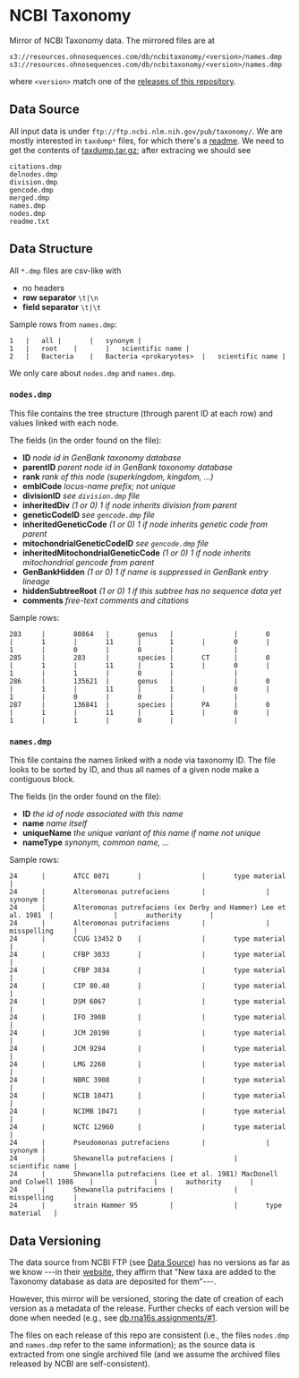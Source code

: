 # NCBI Taxonomy

Mirror of NCBI Taxonomy data. The mirrored files are at

```
s3://resources.ohnosequences.com/db/ncbitaxonomy/<version>/names.dmp
s3://resources.ohnosequences.com/db/ncbitaxonomy/<version>/names.dmp
```

where `<version>` match one of the [releases of this repository][db.ncbitaxonomy-releases].

## Data Source

All input data is under `ftp://ftp.ncbi.nlm.nih.gov/pub/taxonomy/`. We are mostly interested in `taxdump*` files, for which there's a [readme][taxdump-readme]. We need to get the contents of [taxdump.tar.gz][taxdump-archive]; after extracing we should see

```
citations.dmp
delnodes.dmp
division.dmp
gencode.dmp
merged.dmp
names.dmp
nodes.dmp
readme.txt
```

## Data Structure

All `*.dmp` files are csv-like with

- no headers
- **row separator** `\t|\n`
- **field separator** `\t|\t`

Sample rows from `names.dmp`:

```
1	|	all	|		|	synonym	|
1	|	root	|		|	scientific name	|
2	|	Bacteria	|	Bacteria <prokaryotes>	|	scientific name	|
```

We only care about `nodes.dmp` and `names.dmp`.

### `nodes.dmp`

This file contains the tree structure (through parent ID at each row) and values linked with each node.

The fields (in the order found on the file):

- **ID** *node id in GenBank taxonomy database*
- **parentID** *parent node id in GenBank taxonomy database*
- **rank** *rank of this node (superkingdom, kingdom, ...)*
- **emblCode** *locus-name prefix; not unique*
- **divisionID** *see `division.dmp` file*
- **inheritedDiv**  *(1 or 0) 1 if node inherits division from parent*
- **geneticCodeID** *see `gencode.dmp` file*
- **inheritedGeneticCode** *(1 or 0) 1 if node inherits genetic code from parent*
- **mitochondrialGeneticCodeID** *see `gencode.dmp` file*
- **inheritedMitochondrialGeneticCode** *(1 or 0) 1 if node inherits mitochondrial gencode from parent*
- **GenBankHidden** *(1 or 0) 1 if name is suppressed in GenBank entry lineage*
- **hiddenSubtreeRoot** *(1 or 0) 1 if this subtree has no sequence data yet*
- **comments** *free-text comments and citations*

Sample rows:

```
283     |       80864   |       genus   |               |       0       |       1       |       11      |       1       |       0       |       1       |       0       |       0       |               |
285     |       283     |       species |       CT      |       0       |       1       |       11      |       1       |       0       |       1       |       1       |       0       |               |
286     |       135621  |       genus   |               |       0       |       1       |       11      |       1       |       0       |       1       |       0       |       0       |               |
287     |       136841  |       species |       PA      |       0       |       1       |       11      |       1       |       0       |       1       |       1       |       0       |               |
```

### `names.dmp`

This file contains the names linked with a node via taxonomy ID. The file looks to be sorted by ID, and thus all names of a given node make a contiguous block.

The fields (in the order found on the file):

- **ID** *the id of node associated with this name*
- **name** *name itself*
- **uniqueName** *the unique variant of this name if name not unique*
- **nameType** *synonym, common name, ...*

Sample rows:

```
24      |       ATCC 8071       |               |       type material   |
24      |       Alteromonas putrefaciens        |               |       synonym |
24      |       Alteromonas putrefaciens (ex Derby and Hammer) Lee et al. 1981  |               |       authority       |
24      |       Alteromonas putrifaciens        |               |       misspelling     |
24      |       CCUG 13452 D    |               |       type material   |
24      |       CFBP 3033       |               |       type material   |
24      |       CFBP 3034       |               |       type material   |
24      |       CIP 80.40       |               |       type material   |
24      |       DSM 6067        |               |       type material   |
24      |       IFO 3908        |               |       type material   |
24      |       JCM 20190       |               |       type material   |
24      |       JCM 9294        |               |       type material   |
24      |       LMG 2268        |               |       type material   |
24      |       NBRC 3908       |               |       type material   |
24      |       NCIB 10471      |               |       type material   |
24      |       NCIMB 10471     |               |       type material   |
24      |       NCTC 12960      |               |       type material   |
24      |       Pseudomonas putrefaciens        |               |       synonym |
24      |       Shewanella putrefaciens |               |       scientific name |
24      |       Shewanella putrefaciens (Lee et al. 1981) MacDonell and Colwell 1986    |               |       authority       |
24      |       Shewanella putrifaciens |               |       misspelling     |
24      |       strain Hammer 95        |               |       type material   |
```

## Data Versioning

The data source from NCBI FTP (see [Data Source](#data-source)) has no versions as far as we know ---in their [website][website-guide], they affirm that "New taxa are added to the Taxonomy database as data are deposited for them"---.

However, this mirror will be versioned, storing the date of creation of each version as a metadata of the release. Further checks of each version will be done when needed (e.g., see [db.rna16s.assignments/#1][db.rna16s.assignments-issue-1].

The files on each release of this repo are consistent (i.e., the files `nodes.dmp` and `names.dmp` refer to the same information); as the source data is extracted from one single archived file (and we assume the archived files released by NCBI are self-consistent).

[taxdump-readme]: ftp://ftp.ncbi.nlm.nih.gov/pub/taxonomy/taxdump_readme.txt
[taxdump-archive]: ftp://ftp.ncbi.nlm.nih.gov/pub/taxonomy/taxdump.tar.gz
[website-guide]: https://www.ncbi.nlm.nih.gov/guide/taxonomy/
[db.rna16s.assignments-issue-1]: https://github.com/ohnosequences/db.rna16s.assignments/issues/1
[db.ncbitaxonomy-releases]: https://github.com/ohnosequences/db.ncbitaxonomy/releases
